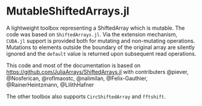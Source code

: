 # MutableShiftedArrays.jl
A lightweight toolbox representing a ShiftedArray which is mutable. The code was based on `ShiftedArrays.jl`.
Via the extension mechanism, `CUDA.jl` support is provided both for mutating and non-mutating operations.
Mutations to elements outside the boundary of the original array are silently ignored and the `default` value is returned upon subsequent read operations.

This code and most of the documentation is based on https://github.com/JuliaArrays/ShiftedArrays.jl with contributers
@piever, @Nosferican, @roflmaostc, @nalimilan, @Felix-Gauthier, @RainerHeintzmann, @LilithHafner

The other toolbox also supports `CircShiftedArray` and `fftshift`.
